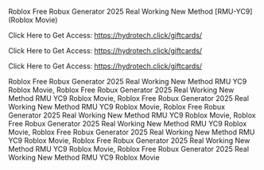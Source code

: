 Roblox Free Robux Generator 2025 Real Working New Method [RMU-YC9] (Roblox Movie)

Click Here to Get Access: https://hydrotech.click/giftcards/

Click Here to Get Access: https://hydrotech.click/giftcards/

Click Here to Get Access: https://hydrotech.click/giftcards/

Roblox Free Robux Generator 2025 Real Working New Method RMU YC9 Roblox Movie, Roblox Free Robux Generator 2025 Real Working New Method RMU YC9 Roblox Movie, Roblox Free Robux Generator 2025 Real Working New Method RMU YC9 Roblox Movie, Roblox Free Robux Generator 2025 Real Working New Method RMU YC9 Roblox Movie, Roblox Free Robux Generator 2025 Real Working New Method RMU YC9 Roblox Movie, Roblox Free Robux Generator 2025 Real Working New Method RMU YC9 Roblox Movie, Roblox Free Robux Generator 2025 Real Working New Method RMU YC9 Roblox Movie, Roblox Free Robux Generator 2025 Real Working New Method RMU YC9 Roblox Movie
